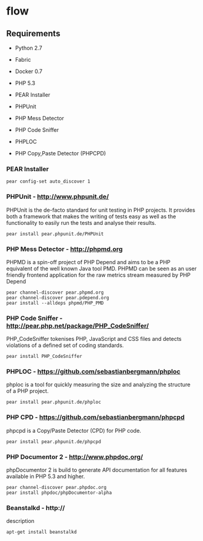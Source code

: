 # flow

## Requirements

- Python 2.7
- Fabric

- Docker 0.7

- PHP 5.3
- PEAR Installer
- PHPUnit
- PHP Mess Detector
- PHP Code Sniffer
- PHPLOC
- PHP Copy,Paste Detector (PHPCPD)



### PEAR Installer

    pear config-set auto_discover 1

### PHPUnit - http://www.phpunit.de/

PHPUnit is the de-facto standard for unit testing in PHP projects. It provides
both a framework that makes the writing of tests easy as well as the
functionality to easily run the tests and analyse their results.

    pear install pear.phpunit.de/PHPUnit

### PHP Mess Detector - http://phpmd.org

PHPMD is a spin-off project of PHP Depend and aims to be a PHP equivalent of the
well known Java tool PMD. PHPMD can be seen as an user friendly frontend
application for the raw metrics stream measured by PHP Depend

    pear channel-discover pear.phpmd.org
    pear channel-discover pear.pdepend.org
    pear install --alldeps phpmd/PHP_PMD

### PHP Code Sniffer - http://pear.php.net/package/PHP_CodeSniffer/

PHP_CodeSniffer tokenises PHP, JavaScript and CSS files and detects violations
of a defined set of coding standards.

    pear install PHP_CodeSniffer

### PHPLOC - https://github.com/sebastianbergmann/phploc

phploc is a tool for quickly measuring the size and analyzing the structure of
a PHP project.

    pear install pear.phpunit.de/phploc

### PHP CPD - https://github.com/sebastianbergmann/phpcpd

phpcpd is a Copy/Paste Detector (CPD) for PHP code.

    pear install pear.phpunit.de/phpcpd

### PHP Documentor 2 - http://www.phpdoc.org/

phpDocumentor 2 is build to generate API documentation for all features
available in PHP 5.3 and higher.

    pear channel-discover pear.phpdoc.org
    pear install phpdoc/phpDocumentor-alpha

### Beanstalkd - http://

description

    apt-get install beanstalkd
